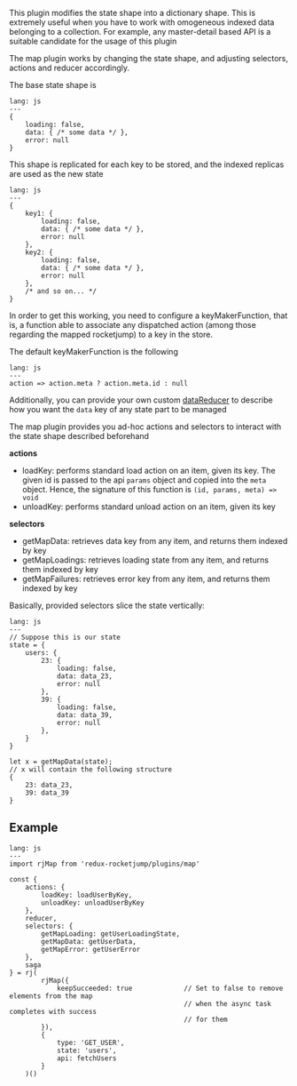 This plugin modifies the state shape into a dictionary shape. This is extremely useful when you have to work with omogeneous indexed data belonging to a collection. For example, any master-detail based API is a suitable candidate for the usage of this plugin

The map plugin works by changing the state shape, and adjusting selectors, actions and reducer accordingly.

The base state shape is
```code
lang: js
---
{
    loading: false,
    data: { /* some data */ },
    error: null
}
```

This shape is replicated for each key to be stored, and the indexed replicas are used as the new state
```code
lang: js
---
{
    key1: {
        loading: false,
        data: { /* some data */ },
        error: null
    },
    key2: {
        loading: false,
        data: { /* some data */ },
        error: null
    },
    /* and so on... */
}
```

In order to get this working, you need to configure a keyMakerFunction, that is, a function able to associate any dispatched action (among those regarding the mapped rocketjump) to a key in the store.

The default keyMakerFunction is the following
```code
lang: js
---
action => action.meta ? action.meta.id : null
```

Additionally, you can provide your own custom [dataReducer](/api-rocketpartial) to describe how you want the `data` key of any state part to be managed

The map plugin provides you ad-hoc actions and selectors to interact with the state shape described beforehand


**actions**
- loadKey: performs standard load action on an item, given its key. The given id is passed to the api `params` object and copied into the `meta` object. Hence, the signature of this function is `(id, params, meta) => void`
- unloadKey: performs standard unload action on an item, given its key

**selectors**
- getMapData: retrieves data key from any item, and returns them indexed by key
- getMapLoadings: retrieves loading state from any item, and returns them indexed by key
- getMapFailures: retrieves error key from any item, and returns them indexed by key

Basically, provided selectors slice the state vertically:
```code
lang: js
---
// Suppose this is our state
state = {
    users: {
        23: {
            loading: false,
            data: data_23,
            error: null
        },
        39: {
            loading: false,
            data: data_39,
            error: null
        },
    }
}

let x = getMapData(state);
// x will contain the following structure
{
    23: data_23,
    39: data_39
}
```

## Example
```code
lang: js
---
import rjMap from 'redux-rocketjump/plugins/map'

const { 
    actions: {
        loadKey: loadUserByKey,
        unloadKey: unloadUserByKey
    },
    reducer,
    selectors: {
        getMapLoading: getUserLoadingState,
        getMapData: getUserData,
        getMapError: getUserError
    },
    saga
} = rj(
        rjMap({
            keepSucceeded: true             // Set to false to remove elements from the map
                                            // when the async task completes with success
                                            // for them
        }),
        {
            type: 'GET_USER',
            state: 'users',
            api: fetchUsers
        }
    )()
```